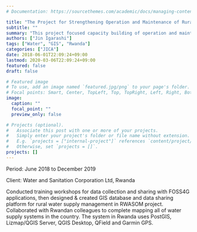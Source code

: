 ```yaml
---
# Documentation: https://sourcethemes.com/academic/docs/managing-content/

title: "The Project for Strengthening Operation and Maintenance of Rural Water Supply Systems in Rwanda (RWASOM project)"
subtitle: ""
summary: "This project focused capacity building of operation and maintenance for rural water supply management in Rwanda. I joined as GIS expert."
authors: ["Jin Igarashi"]
tags: ["Water", "GIS", "Rwanda"]
categories: ["JICA"]
date: 2018-06-01T22:09:24+09:00
lastmod: 2020-03-06T22:09:24+09:00
featured: false
draft: false

# Featured image
# To use, add an image named `featured.jpg/png` to your page's folder.
# Focal points: Smart, Center, TopLeft, Top, TopRight, Left, Right, BottomLeft, Bottom, BottomRight.
image:
  caption: ""
  focal_point: ""
  preview_only: false

# Projects (optional).
#   Associate this post with one or more of your projects.
#   Simply enter your project's folder or file name without extension.
#   E.g. `projects = ["internal-project"]` references `content/project/deep-learning/index.md`.
#   Otherwise, set `projects = []`.
projects: []
---
```


Period: June 2018 to December 2019

Client: Water and Sanitation Corporation Ltd, Rwanda

Conducted training workshops for data collection and sharing with FOSS4G applications, then designed & created GIS database and data sharing platform for rural water supply management in RWASOM project. Collaborated with Rwandan colleagues to complete mapping all of water supply systems in the country. The system in Rwanda uses PostGIS, Lizmap/QGIS Server, QGIS Desktop, QField and Garmin GPS. 